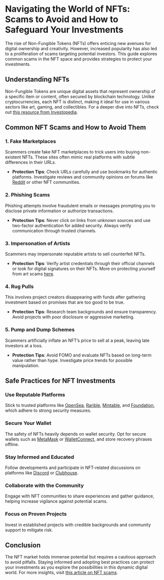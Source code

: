 # Navigating the World of NFTs: Scams to Avoid and How to Safeguard Your Investments

The rise of Non-Fungible Tokens (NFTs) offers enticing new avenues for digital ownership and creativity. However, increased popularity has also led to a proliferation of scams targeting potential investors. This guide explores common scams in the NFT space and provides strategies to protect your investments.

## Understanding NFTs

Non-Fungible Tokens are unique digital assets that represent ownership of a specific item or content, often secured by blockchain technology. Unlike cryptocurrencies, each NFT is distinct, making it ideal for use in various sectors like art, gaming, and collectibles. For a deeper dive into NFTs, check out [this resource from Investopedia](https://www.investopedia.com/non-fungible-tokens-nft-5115211).

## Common NFT Scams and How to Avoid Them

### 1. Fake Marketplaces

Scammers create fake NFT marketplaces to trick users into buying non-existent NFTs. These sites often mimic real platforms with subtle differences in their URLs.

- **Protection Tips**: Check URLs carefully and use bookmarks for authentic platforms. Investigate reviews and community opinions on forums like [Reddit](https://www.reddit.com/r/NFT/) or other NFT communities.

### 2. Phishing Scams

Phishing attempts involve fraudulent emails or messages prompting you to disclose private information or authorize transactions.

- **Protection Tips**: Never click on links from unknown sources and use two-factor authentication for added security. Always verify communication through trusted channels.

### 3. Impersonation of Artists

Scammers may impersonate reputable artists to sell counterfeit NFTs.

- **Protection Tips**: Verify artist credentials through their official channels or look for digital signatures on their NFTs. More on protecting yourself from art scams [here](https://www.artnews.com/art-news/news/art-market-scams-how-to-avoid-online-fraud-1202698313/).

### 4. Rug Pulls

This involves project creators disappearing with funds after gathering investment based on promises that are too good to be true.

- **Protection Tips**: Research team backgrounds and ensure transparency. Avoid projects with poor disclosure or aggressive marketing.

### 5. Pump and Dump Schemes

Scammers artificially inflate an NFT’s price to sell at a peak, leaving late investors at a loss.

- **Protection Tips**: Avoid FOMO and evaluate NFTs based on long-term value rather than hype. Investigate price trends for possible manipulation.

## Safe Practices for NFT Investments

### Use Reputable Platforms

Stick to trusted platforms like [OpenSea](https://opensea.io/), [Rarible](https://rarible.com/), [Mintable](https://mintable.app/), and [Foundation](https://foundation.app/), which adhere to strong security measures.

### Secure Your Wallet

The safety of NFTs heavily depends on wallet security. Opt for secure wallets such as [MetaMask](https://metamask.io/) or [WalletConnect](https://walletconnect.org/), and store recovery phrases offline.

### Stay Informed and Educated

Follow developments and participate in NFT-related discussions on platforms like [Discord](https://discord.com) or [Clubhouse](https://www.joinclubhouse.com/).

### Collaborate with the Community

Engage with NFT communities to share experiences and gather guidance, helping increase vigilance against potential scams.

### Focus on Proven Projects

Invest in established projects with credible backgrounds and community support to mitigate risk.

## Conclusion

The NFT market holds immense potential but requires a cautious approach to avoid pitfalls. Staying informed and adopting best practices can protect your investments as you explore the possibilities in this dynamic digital world. For more insights, visit [this article on NFT scams](https://cointelegraph.com/news/top-4-risks-associated-with-nft-investments-and-how-to-avoid-them).